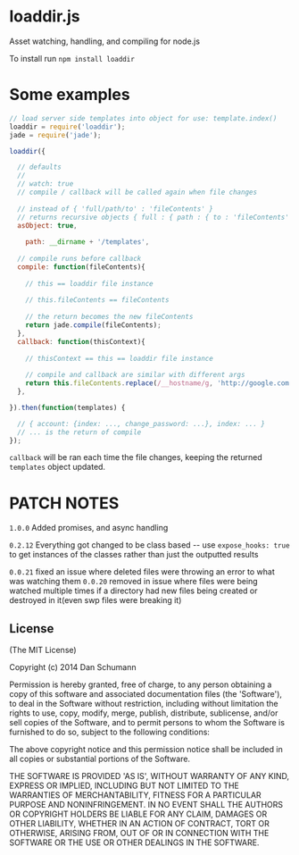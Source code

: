 loaddir.js
==========

Asset watching, handling, and compiling for node.js

To install run `npm install loaddir`

Some examples
=============

```javascript
// load server side templates into object for use: template.index()
loaddir = require('loaddir');
jade = require('jade');

loaddir({

  // defaults
  //
  // watch: true
  // compile / callback will be called again when file changes
  
  // instead of { 'full/path/to' : 'fileContents' }
  // returns recursive objects { full : { path : { to : 'fileContents' } } }
  asObject: true,
  
    path: __dirname + '/templates',
  
  // compile runs before callback
  compile: function(fileContents){
  
    // this == loaddir file instance
    
    // this.fileContents == fileContents
   
    // the return becomes the new fileContents
    return jade.compile(fileContents);
  },
  callback: function(thisContext){
   
    // thisContext == this == loaddir file instance
    
    // compile and callback are similar with different args
    return this.fileContents.replace(/__hostname/g, 'http://google.com');
  },

}).then(function(templates) {

  // { account: {index: ..., change_password: ...}, index: ... }
  // ... is the return of compile
});

```

`callback` will be ran each time the file changes, keeping the returned `templates` object updated.


PATCH NOTES
===========

`1.0.0`
Added promises, and async handling


`0.2.12`
Everything got changed to be class based -- use `expose_hooks: true` to get instances of the classes rather than just the outputted results

`0.0.21`
fixed an issue where deleted files were throwing an error to what was watching them
`0.0.20`
removed in issue where files were being watched multiple times if a directory had new files being created or destroyed in it(even swp files were breaking it)

## License

(The MIT License)

Copyright (c) 2014 Dan Schumann

Permission is hereby granted, free of charge, to any person obtaining
a copy of this software and associated documentation files (the
'Software'), to deal in the Software without restriction, including
without limitation the rights to use, copy, modify, merge, publish,
distribute, sublicense, and/or sell copies of the Software, and to
permit persons to whom the Software is furnished to do so, subject to
the following conditions:

The above copyright notice and this permission notice shall be
included in all copies or substantial portions of the Software.

THE SOFTWARE IS PROVIDED 'AS IS', WITHOUT WARRANTY OF ANY KIND,
EXPRESS OR IMPLIED, INCLUDING BUT NOT LIMITED TO THE WARRANTIES OF
MERCHANTABILITY, FITNESS FOR A PARTICULAR PURPOSE AND NONINFRINGEMENT.
IN NO EVENT SHALL THE AUTHORS OR COPYRIGHT HOLDERS BE LIABLE FOR ANY
CLAIM, DAMAGES OR OTHER LIABILITY, WHETHER IN AN ACTION OF CONTRACT,
TORT OR OTHERWISE, ARISING FROM, OUT OF OR IN CONNECTION WITH THE
SOFTWARE OR THE USE OR OTHER DEALINGS IN THE SOFTWARE.

